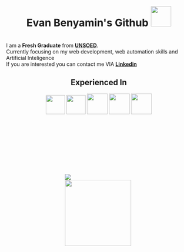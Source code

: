 <h1 align=center>Evan Benyamin's Github <img width = "55px" src = "https://github.com/user-attachments/assets/7fc8a7ed-e45a-4905-8397-b972f5334f87"/> </h1>
 <br>
I am a <b>Fresh Graduate</b> from <a href = "https://www.unsoed.ac.id"><b>UNSOED</b></a>.
<br>Currently focusing on my web development, web automation skills and Artificial Inteligence<br>
If you are interested you can contact me VIA <a href = "https://www.linkedin.com/in/evan-benyamin"><b>Linkedin</b></a>
</div>
<div id="experience" align = "center">
   <h2> Experienced In </h2> 
   <img width ="52px" src = "https://github.com/user-attachments/assets/b54e7f58-bc17-4ecc-aca0-790fc8c8280b"/> 
   <img width ="52px" src = "https://github.com/user-attachments/assets/864941d3-b8e8-4e0f-b649-3ad03fc50b9e"/>
   <img width ="56px" src = "https://github.com/user-attachments/assets/6e9b3d85-026b-442b-bd23-251ec65b092d"/>
   <img width ="56px" src = "https://github.com/user-attachments/assets/36123ba7-17c8-4506-b1bc-2c7e071bc5f7"/>
   <img width ="56px" src = "https://github.com/user-attachments/assets/efd86969-b30a-49dd-86af-c6c494656b19"/>
</div> 
<div id = "cards" style = "padding:10rem" >
   <a href="https://github.com/EvanBenyamin"></a>
   <img src="https://github-readme-stats.vercel.app/api/top-langs/?username=EvanBenyamin&layout=donut-vertical&theme=merko"/>
   <img height="180em" src="https://github-readme-stats-eight-theta.vercel.app/api?username=EvanBenyamin&show_icons=true&theme=onedark&include_all_commits=true&count_private=true"/>
</div>



